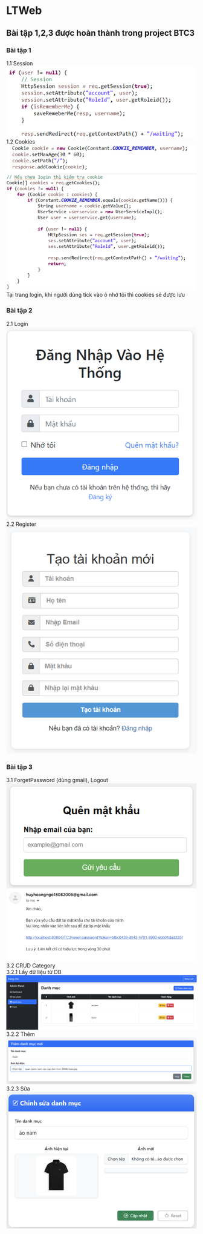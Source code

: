 # LTWeb
## Bài tập 1,2,3 được hoàn thành trong project BTC3
### Bài tập 1
1.1 Session<br>
![alt text](./image_Project/image.png)<br>
1.2 Cookies
![<alt text>](./image_Project/image-1.png)<br>
![alt text](./image_Project/image-2.png)<br>
Tại trang login, khi người dùng tick vào ô nhớ tôi thì cookies sẽ được lưu
### Bài tập 2
2.1 Login<br>
![alt text](./image_Project/image-3.png)
2.2 Register<br>
![alt text](./image_Project/image-4.png)
### Bài tập 3
3.1 ForgetPassword (dùng gmail), Logout<br>
![alt text](./image_Project/image-5.png)<br>
![alt text](./image_Project/image-6.png)
3.2 CRUD Category<br>
3.2.1 Lấy dữ liệu từ DB<br>
![alt text](./image_Project/image-7.png)<br>
3.2.2 Thêm<br>
![alt text](./image_Project/image-8.png)<br>
3.2.3 Sửa<br>
![alt text](./image_Project/image-9.png)<br>


